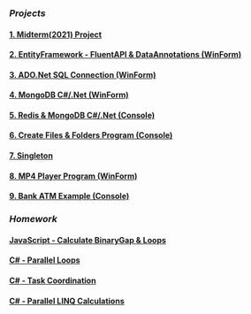 
### ***Projects***
#### [1. Midterm(2021) Project](https://github.com/LearAdini/MiddleYear-Project/blob/main/README.md)
#### [2. EntityFramework - FluentAPI & DataAnnotations (WinForm)](https://learadini.github.io/EntityFramework-FluentAPI-DataAnnotations/)
#### [3. ADO.Net SQL Connection (WinForm)](https://learadini.github.io/ActiveX-Data-Objects-SQL/)
#### [4. MongoDB C#/.Net (WinForm)](https://learadini.github.io/MongoDB-C-.NET-Driver/)
#### [5. Redis & MongoDB C#/.Net (Console)](https://learadini.github.io/MongoDB-Redis-.NET/)
#### [6. Create Files & Folders Program (Console)](https://learadini.github.io/Create-Files-and-Folders/)
#### [7. Singleton](https://github.com/LearAdini/Singleton/)
#### [8. MP4 Player Program (WinForm)](https://learadini.github.io/WinForm-Media-Player/)
#### [9. Bank ATM Example (Console)](https://learadini.github.io/ATM-PROJECT/)


### ***Homework***
#### [JavaScript - Calculate BinaryGap & Loops](https://github.com/LearAdini/JavaScript-Loops-and-BinaryGap)
#### [C# - Parallel Loops](https://github.com/LearAdini/ParallelLoops)
#### [C# - Task Coordination](https://github.com/LearAdini/TaskCoordination)
#### [C# - Parallel LINQ Calculations](https://github.com/LearAdini/ParallelLinqCalculations)
